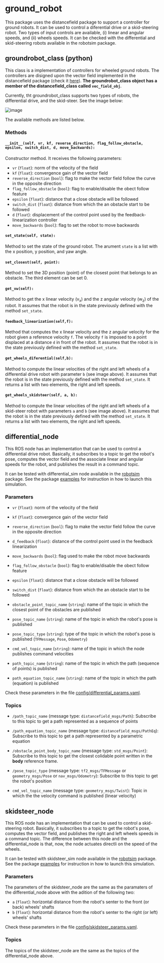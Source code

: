 # ground_robot


This package uses the distancefield package to support a controller for ground robots. It can be used to control a diferential drive or a skid-steering robot. Two types of input controls are available, (i) linear and angular speeds, and (ii) wheels speeds. It can be checked with the differential and skid-steering robots available in the robotsim package.



## groundrobot_class (python)

This class is a implementation of controllers for wheeled ground robots. The controllers are disigned upon the vector field implemented in the distancefield package (check it [here](../distancefield)). <strong>The groundrobot_class object has a member of the distancefield_class called `vec_field_obj`</strong>.

Currently, tht groundrobot_class supports two types of robots, the differential drive, and the skid-steer. See the image below:

![image](https://github.com/adrianomcr/vectorfield_stack/blob/main/ground_robot/images/groundrobots.png)

The available methods are listed below.



### Methods

#### `__init__(self, vr, kf, reverse_direction, flag_follow_obstacle, epsilon, switch_dist, d, move_backwards):`

Constructor method. It receives the following parameters:

- `vr` (`float`): norm of the velocity of the field
- `kf` (`float`): convergence gain of the vector field
- `reverse_direction` (`bool`): flag to make the vector field follow the curve in the opposite direction
- `flag_follow_obstacle` (`bool`): flag to enable/disable the obect follow feature
- `epsilon` (`float`): distance that a close obstacle will be followed
- `switch_dist` (`float`): distance from which the an obstacle start to be followed
- `d` (`float`): displacement of the control point used by the feedback-linearization controller
- `move_backwards` (`bool`): flag to set the robot to move backwards


#### `set_state(self, state):`

Method to set the state of the ground robot. The arument `state` is a list with the x position, y position, and yaw angle.



#### `set_closest(self, point):`

Method to set the 3D position (point) of the closest point that belongs to an obstacle. The third element can be set 0.



#### `get_vw(self):`

Method to get the x linear velocity (v<sub>x</sub>) and the z angular velocity (w<sub>z</sub>) of the robot. It assumes that the robot is in the state previously defined with the method `set_state`.


#### `feedback_linearization(self,f):`

Method that computes the x linear velocity and the z angular velocity for the robot given a reference velocity `f`. The velocity `f` is imposed to a point displaced at a distance `d` in front of the robot. It assumes that the robot is in the state previously defined with the method `set_state`.


#### `get_wheels_diferential(self,b):`

Method to compute the linear velocities of the right and left wheels of a differential drive robot with parameter `b` (see image above). It assumes that the robot is in the state previously defined with the method `set_state`. It returns a list with two elements, the right and left speeds.


#### `get_wheels_skidsteer(self, a, b):`

Method to compute the linear velocities of the right and left wheels of a skid-steer robot with parameters `a` and `b` (see image above). It assumes that the robot is in the state previously defined with the method `set_state`. It returns a list with two elements, the right and left speeds.









## differential_node

This ROS node has an implementation that can be used to control a differential drive robot. Basically, it subscribes to a topic to get the robot's pose, computes the vector field and the associate linear and angular speeds for the robot, and publishes the result in a command topic.

It can be tested with differential_sim node available in the [robotsim](../robotsim) package. See the package [examples](../examples) for instruction in how to launch this simulation.


### Parameters


- `vr` (`float`): norm of the velocity of the field
- `kf` (`float`): convergence gain of the vector field
- `reverse_direction` (`bool`): flag to make the vector field follow the curve in the opposite direction
- `d_feedback` (`float`): distance of the control point used in the feedback linearization
- `move_backwards` (`bool`): flag used to make the robot move backwards

- `flag_follow_obstacle` (`bool`): flag to enable/disable the obect follow feature
- `epsilon` (`float`): distance that a close obstacle will be followed
- `switch_dist` (`float`): distance from which the an obstacle start to be followed
- `obstacle_point_topic_name` (`string`): name of the topic in which the closest point of the obstacles are published

- `pose_topic_name` (`string`): name of the topic in which the robot's pose is published
- `pose_topic_type` (`string`): type of the topic in which the robot's pose is published (`TFMessage`, `Pose`, `Odometry`)
- `cmd_vel_topic_name` (`string`): name of the topic in which the node publishes command velocities
- `path_topic_name` (`string`): name of the topic in which the path (sequence of points) is published
- `path_equation_topic_name` (`string`): name of the topic in which the path (equation) is published


Check these parameters in the file [config/differential_params.yaml](config/differential_params.yaml).


### Topics


- `/path_topic_name`  (message type: `distancefield_msgs/Path`): Subscribe to this topic to get a path represented as a sequence of points
- `/path_equation_topic_name`  (message type: `distancefield_msgs/PathEq`): Subscribe to this topic to get a path represented by a parametric equation
- `/obstacle_point_body_topic_name`  (message type: `std_msgs/Point`): Subscribe to this topic to get the closest colidable point written in the <strong>body</strong> reference frame.
- `/pose_topic_type`  (message type: `tf2_msgs/TFMessage` or `geometry_msgs/Pose` or `nav_msgs/Odometry`): Subscribe to this topic to get the robot's position


- `cmd_vel_topic_name`  (message type: `geometry_msgs/Twist`): Topic in which the the velocity command is published (linear velocity)




## skidsteer_node

This ROS node has an implementation that can be used to control a skid-steering robot. Basically, it subscribes to a topic to get the robot's pose, computes the vector field, and publishes the right and left wheels speeds in a command topic. The difference between this node and the differential_node is that, now, the node actuates directli on the speed of the wheels.

It can be tested with skidsteer_sim node available in the [robotsim](../robotsim) package. See the package [examples](../examples) for instruction in how to launch this simulation.



### Parameters

The parameters of the skidsteer_node are the same as the paramaters of the differential_node above with the adition of the following two:

- `a` (`float`): horizontal distance from the robot's senter to the front (or back) wheels' shafts
- `b` (`float`): horizontal distance from the robot's senter to the right (or left) wheels' shafts

Check these parameters in the file [config/skidsteer_params.yaml](config/skidsteer_params.yaml).


### Topics

The topics of the skidsteer_node are the same as the topics of the differential_node above.











